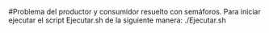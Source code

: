 #Problema del productor y consumidor resuelto con semáforos.
Para iniciar ejecutar el script Ejecutar.sh de la siguiente manera: ./Ejecutar.sh
